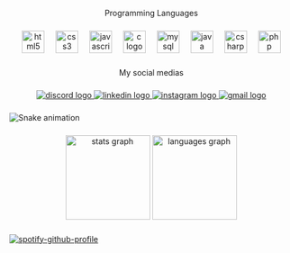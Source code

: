 <p align="center">Programming Languages</p>

###

<div align="center">
  <img src="https://cdn.jsdelivr.net/gh/devicons/devicon/icons/html5/html5-original.svg" height="40" alt="html5 logo"  />
  <img width="12" />
  <img src="https://cdn.jsdelivr.net/gh/devicons/devicon/icons/css3/css3-original.svg" height="40" alt="css3 logo"  />
  <img width="12" />
  <img src="https://cdn.jsdelivr.net/gh/devicons/devicon/icons/javascript/javascript-original.svg" height="40" alt="javascript logo"  />
  <img width="12" />
  <img src="https://cdn.jsdelivr.net/gh/devicons/devicon/icons/c/c-original.svg" height="40" alt="c logo"  />
  <img width="12" />
  <img src="https://cdn.jsdelivr.net/gh/devicons/devicon/icons/mysql/mysql-original.svg" height="40" alt="mysql logo"  />
  <img width="12" />
  <img src="https://cdn.jsdelivr.net/gh/devicons/devicon/icons/java/java-original.svg" height="40" alt="java logo"  />
  <img width="12" />
  <img src="https://cdn.jsdelivr.net/gh/devicons/devicon/icons/csharp/csharp-original.svg" height="40" alt="csharp logo"  />
  <img width="12" />
  <img src="https://cdn.jsdelivr.net/gh/devicons/devicon/icons/php/php-original.svg" height="40" alt="php logo"  />
</div>

###

<p align="center">My social medias</p>

###

<div align="center"> 
  <a href="https://discord.com/channels/@snzk0" target="_blank"> <img src="https://img.shields.io/badge/Discord-7289DA?style=for-the-badge&logo=discord&logoColor=white" alt="discord logo"  /> </a> 
  <a href="https://www.linkedin.com/in/brian-snack/" target="_blank"> <img src="https://img.shields.io/badge/LinkedIn-0077B5?style=for-the-badge&logo=linkedin&logoColor=white" alt="linkedin logo"  /> </a>
  <a href="https://www.instagram.com/brian_snack_/" target="_blank"> <img src="https://img.shields.io/badge/Instagram-E4405F?style=for-the-badge&logo=instagram&logoColor=white" alt="instagram logo"  /> </a> 
  <a href="https://mail.google.com/mail/u/0/#inbox?compose=GTvVlcSBmXMJRXmGfwvzRMvNhgFvwZwWrgkLMzmTKnqLmpQmmJgzsXnNjjMKdqtxMpgHhcPwPFFDz" target="_blank"> <img src="https://img.shields.io/badge/Gmail-D14836?style=for-the-badge&logo=gmail&logoColor=white" alt="gmail logo"  /> </a> 
</div>

###

<img src="https://raw.githubusercontent.com/briansnack/briansnack/output/snake.svg" alt="Snake animation" />

###

<div align="center">
  <img src="https://github-readme-stats.vercel.app/api?username=briansnack&hide_title=false&hide_rank=false&show_icons=true&include_all_commits=true&count_private=true&disable_animations=false&theme=ocean_dark&locale=en&hide_border=false&order=1" height="150" alt="stats graph"  />
  <img src="https://github-readme-stats.vercel.app/api/top-langs?username=briansnack&locale=en&hide_title=false&layout=compact&card_width=320&langs_count=5&theme=ocean_dark&hide_border=false&order=2" height="150" alt="languages graph"  />
</div>

###
[![spotify-github-profile](https://spotify-github-profile.vercel.app/api/view?uid=hnqt2h3lxlfi6p3fff8qssthq&cover_image=true&theme=natemoo-re&show_offline=false&background_color=121212&interchange=false&bar_color=ff00a2&bar_color_cover=false)](https://github.com/kittinan/spotify-github-profile)
